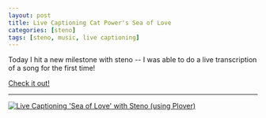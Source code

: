 ```yaml
---
layout: post
title: Live Captioning Cat Power's Sea of Love
categories: [steno]
tags: [steno, music, live captioning]
---
```


Today I hit a new milestone with steno -- I was able to do a live transcription of a song for the first time!

[Check it out!](https://youtu.be/4Etam2PBxaA)

---

[![Live Captioning 'Sea of Love' with Steno (using Plover)](https://img.youtube.com/vi/4Etam2PBxaA/0.jpg)](https://youtu.be/4Etam2PBxaA "Live Captioning 'Sea of Love' with Steno (using Plover)")
